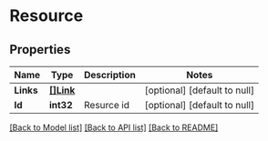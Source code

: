 # Resource

## Properties
Name | Type | Description | Notes
------------ | ------------- | ------------- | -------------
**Links** | [**[]Link**](Link.md) |  | [optional] [default to null]
**Id** | **int32** | Resurce id | [optional] [default to null]

[[Back to Model list]](../README.md#documentation-for-models) [[Back to API list]](../README.md#documentation-for-api-endpoints) [[Back to README]](../README.md)



